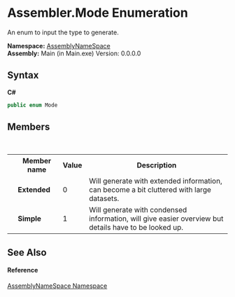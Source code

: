 # Assembler.Mode Enumeration
 

An enum to input the type to generate.

**Namespace:**&nbsp;<a href="6bcc80ef-5cfd-db5f-1eb2-7297d1c16397">AssemblyNameSpace</a><br />**Assembly:**&nbsp;Main (in Main.exe) Version: 0.0.0.0

## Syntax

**C#**<br />
``` C#
public enum Mode
```


## Members
&nbsp;<table><tr><th></th><th>Member name</th><th>Value</th><th>Description</th></tr><tr><td /><td target="F:AssemblyNameSpace.Assembler.Mode.Extended">**Extended**</td><td>0</td><td>Will generate with extended information, can become a bit cluttered with large datasets.</td></tr><tr><td /><td target="F:AssemblyNameSpace.Assembler.Mode.Simple">**Simple**</td><td>1</td><td>Will generate with condensed information, will give easier overview but details have to be looked up.</td></tr></table>

## See Also


#### Reference
<a href="6bcc80ef-5cfd-db5f-1eb2-7297d1c16397">AssemblyNameSpace Namespace</a><br />